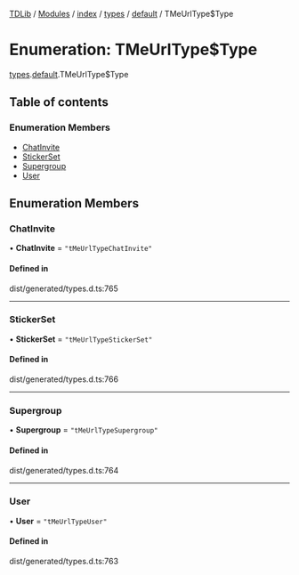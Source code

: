 [TDLib](../README.md) / [Modules](../modules.md) / [index](../modules/index.md) / [types](../modules/index.types.md) / [default](../modules/index.types.default.md) / TMeUrlType$Type

# Enumeration: TMeUrlType$Type

[types](../modules/index.types.md).[default](../modules/index.types.default.md).TMeUrlType$Type

## Table of contents

### Enumeration Members

- [ChatInvite](index.types.default.TMeUrlType_Type.md#chatinvite)
- [StickerSet](index.types.default.TMeUrlType_Type.md#stickerset)
- [Supergroup](index.types.default.TMeUrlType_Type.md#supergroup)
- [User](index.types.default.TMeUrlType_Type.md#user)

## Enumeration Members

### ChatInvite

• **ChatInvite** = ``"tMeUrlTypeChatInvite"``

#### Defined in

dist/generated/types.d.ts:765

___

### StickerSet

• **StickerSet** = ``"tMeUrlTypeStickerSet"``

#### Defined in

dist/generated/types.d.ts:766

___

### Supergroup

• **Supergroup** = ``"tMeUrlTypeSupergroup"``

#### Defined in

dist/generated/types.d.ts:764

___

### User

• **User** = ``"tMeUrlTypeUser"``

#### Defined in

dist/generated/types.d.ts:763
